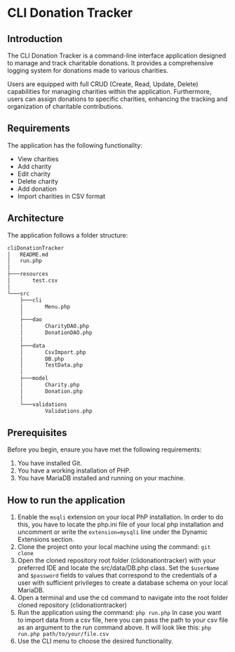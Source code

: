 # CLI Donation Tracker

## Introduction

The CLI Donation Tracker is a command-line interface application designed to manage and track charitable donations. It provides a comprehensive logging system for donations made to various charities.

Users are equipped with full CRUD (Create, Read, Update, Delete) capabilities for managing charities within the application. Furthermore, users can assign donations to specific charities, enhancing the tracking and organization of charitable contributions.

## Requirements

The application has the following functionality:
- View charities
- Add charity
- Edit charity
- Delete charity
- Add donation
- Import charities in CSV format

## Architecture

The application follows a folder structure:
```bash
cliDonationTracker
│   README.md
│   run.php
│
├───resources
│       test.csv
│
└───src
    ├───cli
    │       Menu.php
    │
    ├───dao
    │       CharityDAO.php
    │       DonationDAO.php
    │
    ├───data
    │       CsvImport.php
    │       DB.php
    │       TestData.php
    │       
    ├───model
    │       Charity.php
    │       Donation.php
    │
    └───validations
            Validations.php
```

## Prerequisites

Before you begin, ensure you have met the following requirements:

1. You have installed Git. 
2. You have a working installation of PHP.
3. You have MariaDB installed and running on your machine.

## How to run the application

1. Enable the `msqli` extension on your local PhP installation. In order to do this,
you have to locate the php.ini file of your local php installation and uncomment or write the `extension=mysqli` line under the Dynamic Extensions section.
2. Clone the project onto your local machine using the command:
`git clone `
3. Open the cloned repository root folder (clidonationtracker) with your preferred IDE and locate the src/data/DB.php class. Set the `$userName` and `$password` fields to values that correspond to the credentials of a user with sufficient privileges to create a database schema on your local MariaDB.
4. Open a terminal and use the cd command to navigate into the root folder cloned repository (clidonationtracker)
6. Run the application using the command:
`php run.php`
In case you want to import data from a csv file, here you can pass the path to your csv file as an argument to the run command above. It will look like this:
`php run.php path/to/your/file.csv`
7. Use the CLI menu to choose the desired functionality.
